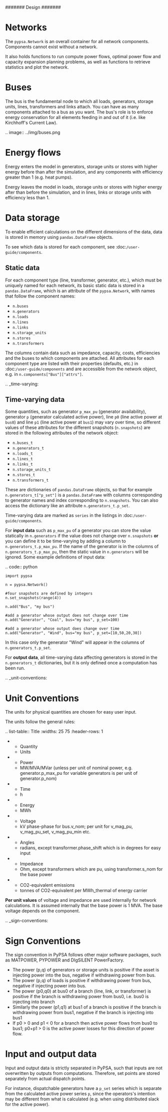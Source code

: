 #######
 Design
#######


Networks
========

The ``pypsa.Network`` is an overall container for all network components.
Components cannot exist without a network.

It also holds functions to run compute power flows, optimal power flow and
capacity expansion planning problems, as well as functions to retrieve
statistics and plot the network.

Buses
=====

The bus is the fundamental node to which all loads, generators, storage units,
lines, transformers and links attach. You can have as many components attached
to a bus as you want. The bus's role is to enforce energy conservation for all
elements feeding in and out of it (i.e. like Kirchhoff's Current Law).


.. image:: ../img/buses.png


Energy flows
============

Energy enters the model in generators, storage units or stores with
higher energy before than after the simulation, and any components
with efficiency greater than 1 (e.g. heat pumps).

Energy leaves the model in loads, storage units or stores with higher
energy after than before the simulation, and in lines, links or
storage units with efficiency less than 1.



Data storage
============

To enable efficient calculations on the different dimensions of the
data, data is stored in memory using ``pandas.DataFrame`` objects.

To see which data is stored for each component, see :doc:`/user-guide/components`.


Static data
-----------

For each component type (line, transformer, generator, etc.), which must be
uniquely named for each network, its basic static data is stored in a
``pandas.DataFrame``, which is an attribute of the ``pypsa.Network``, with names
that follow the component names:

* ``n.buses``
* ``n.generators``
* ``n.loads``
* ``n.lines``
* ``n.links``
* ``n.storage_units``
* ``n.stores``
* ``n.transformers``

The columns contain data such as impedance, capacity, costs, efficiencies and
the buses to which components are attached. All attributes for each component
type are listed with their properties (defaults, etc.) in
:doc:`/user-guide/components` and are accessible from the network object, e.g.
in ``n.components["Bus"]["attrs"]``.

.. _time-varying:

Time-varying data
-----------------

Some quantities, such as generator ``p_max_pu`` (generator availability),
generator ``p`` (generator calculated active power), line ``p0`` (line active
power at ``bus0``) and line ``p1`` (line active power at ``bus1``) may vary over
time, so different values of these attributes for the different snapshots
(``n.snapshots``) are stored in the following attributes of the network object:

* ``n.buses_t``
* ``n.generators_t``
* ``n.loads_t``
* ``n.lines_t``
* ``n.links_t``
* ``n.storage_units_t``
* ``n.stores_t``
* ``n.transformers_t``

These are dictionaries of ``pandas.DataFrame`` objects, so that for example
``n.generators_t["p_set"]`` is a ``pandas.DataFrame`` with columns
corresponding to generator names and index corresponding to
``n.snapshots``. You can also access the dictionary like an
attribute ``n.generators_t.p_set``.

Time-varying data are marked as ``series`` in the listings in  :doc:`/user-guide/components`.


For **input data** such as ``p_max_pu`` of a generator you can store the
value statically in ``n.generators`` if the value does not
change over ``n.snapshots`` **or** you can define it to be
time-varying by adding a column to ``n.generators_t.p_max_pu``. If
the name of the generator is in the columns of
``n.generators_t.p_max_pu``, then the static value in
``n.generators`` will be ignored. Some example definitions of
input data:


.. code:: python

    import pypsa

    n = pypsa.Network()

    #four snapshots are defined by integers
    n.set_snapshots(range(4))

    n.add("Bus", "my bus")

    #add a generator whose output does not change over time
    n.add("Generator", "Coal", bus="my bus", p_set=100)

    #add a generator whose output does change over time
    n.add("Generator", "Wind", bus="my bus", p_set=[10,50,20,30])

In this case only the generator "Wind" will appear in the columns of
``n.generators_t.p_set``.

For **output data**, all time-varying data affecting generators is stored in the
``n.generators_t`` dictionaries, but it is only defined once a computation has
been run.

.. _unit-conventions:

Unit Conventions
=================

The units for physical quantities are chosen for easy user input.

The units follow the general rules:

.. list-table:: Title
   :widths: 25 75
   :header-rows: 1

   * - Quantity
     - Units
   * - Power
     - MW/MVA/MVar (unless per unit of nominal power, e.g. generator.p_max_pu
       for variable generators is per unit of generator.p_nom)
   * - Time
     - h
   * - Energy
     - MWh
   * - Voltage
     - kV phase-phase for bus.v_nom; per unit for v_mag_pu, v_mag_pu_set, v_mag_pu_min etc.
   * - Angles
     - radians, except transformer.phase_shift which is in degrees for easy input
   * - Impedance
     - Ohm, except transformers which are pu, using transformer.s_nom for the base power
   * - CO2-equivalent emissions
     - tonnes of CO2-equivalent per MWh_thermal of energy carrier

**Per unit values** of voltage and impedance are used internally for
network calculations. It is assumed internally that the base power is
1 MVA. The base voltage depends on the component.

.. _sign-conventions:

Sign Conventions
================


The sign convention in PyPSA follows other major software packages,
such as MATPOWER, PYPOWER and DIgSILENT PowerFactory.

* The power (p,q) of generators or storage units is positive if the
  asset is injecting power into the bus, negative if withdrawing power
  from bus.
* The power (p,q) of loads is positive if withdrawing power from bus, negative if injecting power into bus.
* The power (p0,q0) at bus0 of a branch (line, link, or transformer) is positive if the branch is
  withdrawing power from bus0, i.e. bus0 is injecting into branch
* Similarly the power (p1,q1) at bus1 of a branch is positive if the
  branch is withdrawing power from bus1, negative if the branch is
  injecting into bus1
* If p0 > 0 and p1 < 0 for a branch then active power flows from bus0
  to bus1; p0+p1 > 0 is the active power losses for this direction of
  power flow.


Input and output data
=====================

Input and output data is strictly separated in PyPSA, such that inputs are not
overwritten by outputs from computations. Therefore, set points are stored
separately from actual dispatch points.

For instance, dispatchable generators have a ``p_set`` series which is separate
from the calculated active power series ``p``, since the operators's intention
may be different from what is calculated (e.g. when using distributed slack for
the active power).
